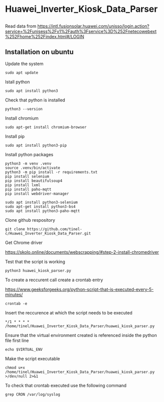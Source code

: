 # Huawei_Inverter_Kiosk_Data_Parser
##
Read data from 
https://intl.fusionsolar.huawei.com/unisso/login.action?service=%2Funisess%2Fv1%2Fauth%3Fservice%3D%252Fnetecowebext%252Fhome%252Findex.html#/LOGIN

## Installation on ubuntu

Update the system
```
sudo apt update
```

Istall python
```
sudo apt install python3
```

Check that python is installed
```
python3 --version
```

Install chromium
```
sudo apt-get install chromium-browser
```
Install pip
```
sudo apt install python3-pip
```

Install python packages

```
python3 -m venv .venv
source .venv/bin/activate
python3 -m pip install -r requirements.txt
pip install selenium
pip install beautifulsoup4
pip install lxml
pip install paho-mqtt
pip install webdriver-manager
```

```
sudo apt install python3-selenium
sudo apt-get install python3-bs4
sudo apt install python3-paho-mqtt
```

Clone github respository
```
git clone https://github.com/tinel-c/Huawei_Inverter_Kiosk_Data_Parser.git
```

Get Chrome driver 

https://skolo.online/documents/webscrapping/#step-2-install-chromedriver

Test that the script is working

```
python3 huawei_kiosk_parser.py
```

To create a reccurent call create a crontab entry

https://www.geeksforgeeks.org/python-script-that-is-executed-every-5-minutes/

```
crontab -e
```

Insert the reccurence at which the script needs to be executed
```
*/1 * * * * /home/tinel/Huawei_Inverter_Kiosk_Data_Parser/huawei_kiosk_parser.py
```

Ensure that the virtual environment created is referenced inside the python file first line
```
echo $VIRTUAL_ENV
```

Make the script executable
```
chmod u+x /home/tinel/Huawei_Inverter_Kiosk_Data_Parser/huawei_kiosk_parser.py >/dev/null 2>&1
```

To check that crontab executed use the following command
```
grep CRON /var/log/syslog
```


